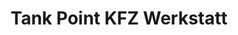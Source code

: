 ---
title: "Tank Point KFZ Werkstatt"
url: /ilsede/tank-point-kfz-werkstatt/
shop: Autowerkstatt
---